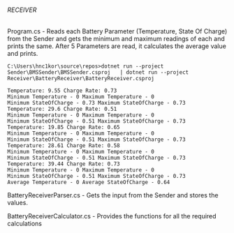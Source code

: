 ###### RECEIVER
 
Program.cs - 
    Reads each Battery Parameter (Temperature, State Of Charge) from the Sender and gets the minimum and maximum readings of each and prints the same.
    After 5 Parameters are read, it calculates the average value and prints.
    
    C:\Users\hnc1kor\source\repos>dotnet run --project Sender\BMSSender\BMSSender.csproj   | dotnet run --project Receiver\BatteryReceiver\BatteryReceiver.csproj
    
    Temperature: 9.55 Charge Rate: 0.73
    Minimum Temperature - 0 Maximum Temperature - 0
    Minimum StateOfCharge - 0.73 Maximum StateOfCharge - 0.73
    Temperature: 29.6 Charge Rate: 0.51
    Minimum Temperature - 0 Maximum Temperature - 0
    Minimum StateOfCharge - 0.51 Maximum StateOfCharge - 0.73
    Temperature: 19.85 Charge Rate: 0.65
    Minimum Temperature - 0 Maximum Temperature - 0
    Minimum StateOfCharge - 0.51 Maximum StateOfCharge - 0.73
    Temperature: 28.61 Charge Rate: 0.58
    Minimum Temperature - 0 Maximum Temperature - 0
    Minimum StateOfCharge - 0.51 Maximum StateOfCharge - 0.73
    Temperature: 39.44 Charge Rate: 0.73
    Minimum Temperature - 0 Maximum Temperature - 0
    Minimum StateOfCharge - 0.51 Maximum StateOfCharge - 0.73
    Average Temperature - 0 Average StateOfCharge - 0.64


BatteryReceiverParser.cs - Gets the input from the Sender and stores the values.

BatteryReceiverCalculator.cs - Provides the functions for all the required calculations

